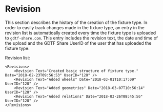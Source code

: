 # Revision

This section describes the history of the creation of the fixture type. In order to easily track changes made in the fixture type, an entry in the revision list is automatically created every time the fixture type is uploaded to `gdtf-share.com`. This entry includes the revision text, the date and time of the upload and the GDTF Share UserID of the user that has uploaded the fixture type.

Revision list:
```
<Revisions>
    <Revision Text="Created basic structure of fixture type." Date="2018-02-23T09:56:53" UserID="128" />
    <Revision Text="Added wheels" Date="2018-03-01T10:17:09" UserID="128" />
    <Revision Text="Added geometries" Date="2018-03-07T10:56:14" UserID="128" />
    <Revision Text="Added relations" Date="2018-03-26T08:45:56" UserID="128" />
</Revisions>
```
